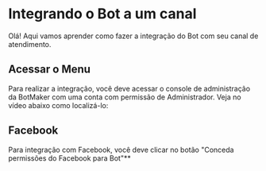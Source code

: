# Integrando o Bot a um canal

Olá! Aqui vamos aprender como fazer a integração do Bot com seu canal de atendimento.


## Acessar o Menu

Para realizar a integração, você deve acessar o console de administração da BotMaker com uma conta com permissão de Administrador. Veja no vídeo abaixo como localizá-lo:

## Facebook
Para integração com Facebook, você deve clicar no botão "Conceda permissões do Facebook para Bot"**
<!--stackedit_data:
eyJoaXN0b3J5IjpbLTEyMDgyNTkxOThdfQ==
-->